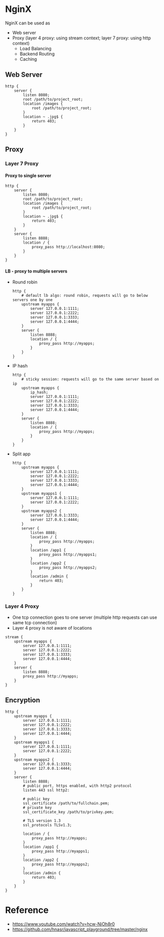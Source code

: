 # NginX
NginX can be used as
- Web server
- Proxy (layer 4 proxy: using stream context; layer 7 proxy: using http context)
    - Load Balancing
    - Backend Routing
    - Caching

## Web Server
```shell script
http {
    server {
        listen 8080;
        root /path/to/project_root;
        location /images {
            root /path/to/project_root;
        }
        location ~ .jpg$ {
            return 403;
        }
    }
}
```

## Proxy
### Layer 7 Proxy
#### Proxy to single server
```shell script
http {
    server {
        listen 8080;
        root /path/to/project_root;
        location /images {
            root /path/to/project_root;
        }
        location ~ .jpg$ {
            return 403;
        }
    }
    server {
        listen 8888;
        location / {
            proxy_pass http://localhost:8080;
        }
    }
}
```

#### LB - proxy to multiple servers
- Round robin
    ```shell script
    http {
        # default lb algo: round robin, requests will go to below servers one by one
        upstream myapps {
            server 127.0.0.1:1111;
            server 127.0.0.1:2222;
            server 127.0.0.1:3333;
            server 127.0.0.1:4444;
        }
        server {
            listen 8888;
            location / {
                proxy_pass http://myapps;
            }
        }
    }
    ```

- IP hash
    ```shell script
    http {
        # sticky session: requests will go to the same server based on ip
        upstream myapps {
            ip_hash;
            server 127.0.0.1:1111;
            server 127.0.0.1:2222;
            server 127.0.0.1:3333;
            server 127.0.0.1:4444;
        }
        server {
            listen 8888;
            location / {
                proxy_pass http://myapps;
            }
        }
    }
    ```

- Split app
    ```shell script
    http {
        upstream myapps {
            server 127.0.0.1:1111;
            server 127.0.0.1:2222;
            server 127.0.0.1:3333;
            server 127.0.0.1:4444;
        }
        upstream myapps1 {
            server 127.0.0.1:1111;
            server 127.0.0.1:2222;
        }
        upstream myapps2 {
            server 127.0.0.1:3333;
            server 127.0.0.1:4444;
        }
        server {
            listen 8888;
            location / {
                proxy_pass http://myapps;
            }
            location /app1 {
                proxy_pass http://myapps1;
            }
            location /app2 {
                proxy_pass http://myapps2;
            }
            location /admin {
                return 403;
            }
        }
    }
    ```

### Layer 4 Proxy
- One tcp connection goes to one server (multiple http requests can use same tcp connection)
- Layer 4 proxy is not aware of locations
```shell script
stream {
    upstream myapps {
        server 127.0.0.1:1111;
        server 127.0.0.1:2222;
        server 127.0.0.1:3333;
        server 127.0.0.1:4444;
    }
    server {
        listen 8888;
        proxy_pass http://myapps;
    }
}
```

## Encryption
```shell script
http {
    upstream myapps {
        server 127.0.0.1:1111;
        server 127.0.0.1:2222;
        server 127.0.0.1:3333;
        server 127.0.0.1:4444;
    }
    upstream myapps1 {
        server 127.0.0.1:1111;
        server 127.0.0.1:2222;
    }
    upstream myapps2 {
        server 127.0.0.1:3333;
        server 127.0.0.1:4444;
    }
    server {
        listen 8888;
        # public port, https enabled, with http2 protocol
        listen 443 ssl http2:

        # public key
        ssl_certificate /path/to/fullchain.pem;
        # private key
        ssl_certificate_key /path/to/privkey.pem;
        
        # TLS version 1.3
        ssl_protocols TLSv1.3;

        location / {
            proxy_pass http://myapps;
        }
        location /app1 {
            proxy_pass http://myapps1;
        }
        location /app2 {
            proxy_pass http://myapps2;
        }
        location /admin {
            return 403;
        }
    }
}
```

# Reference
- https://www.youtube.com/watch?v=hcw-NjOh8r0
- https://github.com/hnasr/javascript_playground/tree/master/nginx
